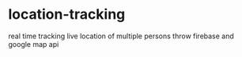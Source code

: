 # location-tracking
real time tracking live location of multiple persons throw firebase and google map api
